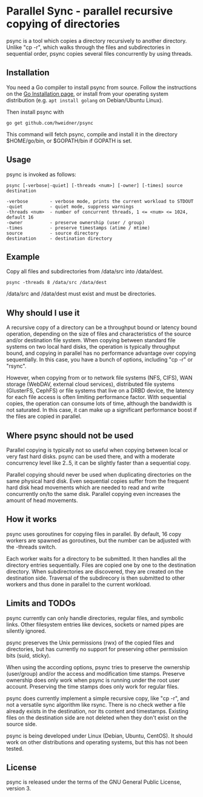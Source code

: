 Parallel Sync - parallel recursive copying of directories
=========================================================

psync is a tool which copies a directory recursively to another directory.
Unlike "cp -r", which walks through the files and subdirectories in sequential
order, psync copies several files concurrently by using threads.

Installation
------------

You need a Go compiler to install psync from source. Follow the instructions on
the [Go Installation page](https://golang.org/doc/install), or install from your
operating system distribution (e.g. ``apt install golang`` on Debian/Ubuntu Linux).

Then install psync with

	go get github.com/hweidner/psync

This command will fetch psync, compile and install it in the directory
$HOME/go/bin, or $GOPATH/bin if GOPATH is set.

Usage
-----

psync is invoked as follows:

	psync [-verbose|-quiet] [-threads <num>] [-owner] [-times] source destination

	-verbose        - verbose mode, prints the current workload to STDOUT
	-quiet          - quiet mode, suppress warnings
	-threads <num>  - number of concurrent threads, 1 <= <num> <= 1024, default 16
	-owner          - preserve ownership (user / group)
	-times          - preserve timestamps (atime / mtime)
	source          - source directory
	destination     - destination directory

Example
-------

Copy all files and subdirectories from /data/src into /data/dest.

	psync -threads 8 /data/src /data/dest

/data/src and /data/dest must exist and must be directories.

Why should I use it
-------------------

A recursive copy of a directory can be a throughput bound or latency bound
operation, depending on the size of files and characteristics of the source
and/or destination file system. When copying between standard file systems on
two local hard disks, the operation is typically throughput bound, and copying
in parallel has no performance advantage over copying sequentially. In this
case, you have a bunch of options, including "cp -r" or "rsync".

However, when copying from or to network file systems (NFS, CIFS), WAN storage
(WebDAV, external cloud services), distributed file systems (GlusterFS, CephFS)
or file systems that live on a DRBD device, the latency for each file access is
often limiting performance factor. With sequential copies, the operation can
consume lots of time, although the bandwidth is not saturated. In this case, it
can make up a significant performance boost if the files are copied in parallel.

Where psync should not be used
------------------------------

Parallel copying is typically not so useful when copying between local or
very fast hard disks. psync can be used there, and with a moderate concurrency
level like 2..5, it can be slightly faster than a sequential copy.

Parallel copying should never be used when duplicating directories on the same
physical hard disk. Even sequential copies suffer from the frequent hard disk head
movements which are needed to read and write concurrently on/to the same disk.
Parallel copying even increases the amount of head movements.

How it works
------------

psync uses goroutines for copying files in parallel. By default, 16 copy workers
are spawned as goroutines, but the number can be adjusted with the -threads switch.

Each worker waits for a directory to be submitted. It then handles all the
directory entries sequentially. Files are copied one by one to the destination
directory. When subdirectories are discovered, they are created on the destination
side. Traversal of the subdirecory is then submitted to other workers and thus done
in parallel to the current workload.

Limits and TODOs
----------------

psync currently can only handle directories, regular files, and symbolic links.
Other filesystem entries like devices, sockets or named pipes are silently ignored.

psync preserves the Unix permissions (rwx) of the copied files and directories,
but has currently no support for preserving other permission bits (suid, sticky).

When using the according options, psync tries to preserve the ownership
(user/group) and/or the access and modification time stamps. Preserve ownership
does only work when psync is running under the root user account. Preserving the
time stamps does only work for regular files.

psync does currently implement a simple recursive copy, like "cp -r", and not
a versatile sync algorithm like rsync. There is no check wether a file already
exists in the destination, nor its content and timestamps. Existing files on the
destination side are not deleted when they don't exist on the source side.

psync is being developed under Linux (Debian, Ubuntu, CentOS). It should work on
other distributions and operating systems, but this has not been tested.

License
-------

psync is released under the terms of the GNU General Public License, version 3.
